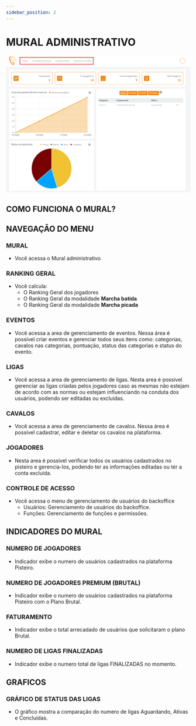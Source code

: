 ```yaml
---
sidebar_position: 2
---
```


# MURAL ADMINISTRATIVO

![Mural](/img/backoffice/mural1.png)

## COMO FUNCIONA O MURAL?

## NAVEGAÇÃO DO MENU

### MURAL

- Você acessa o Mural administrativo

### RANKING GERAL

- Você calcula:
    - O Ranking Geral dos jogadores
    - O Ranking Geral da modalidade **Marcha batida**
    - O Ranking Geral da modalidade **Marcha picada**

### EVENTOS

- Você acessa a area de gerenciamento de eventos. Nessa área é possível criar eventos e gerenciar todos seus itens como: categorias, cavalos nas categorias, pontuação, status das categorias e status do evento.

### LIGAS

- Você acessa a area de gerenciamento de ligas. Nesta area é possivel gerenciar as ligas criadas pelos jogadores caso as mesmas não estejam de acordo com as normas ou estejam influenciando na conduta dos usuários, podendo ser editadas ou excluidas.

### CAVALOS

- Você acessa a area de gerenciamento de cavalos. Nessa área é possível cadastrar, editar e deletar os cavalos na plataforma.

### JOGADORES

- Nesta area é possivel verificar todos os usuários cadastrados no pisteiro e gerencia-los, podendo ter as informações editadas ou ter a conta excluida.

### CONTROLE DE ACESSO

- Você acessa o menu de gerenciamento de usuários do backoffice
    - Usuários: Gerenciamento de usuários do backoffice.
    - Funções: Gerenciamento de funções e permissões.

## INDICADORES DO MURAL

### NUMERO DE JOGADORES

- Indicador exibe o numero de usuários cadastrados na plataforma Pisteiro.

### NUMERO DE JOGADORES PREMIUM (BRUTAL)

- Indicador exibe o numero de usuários cadastrados na plataforma Pisteiro com o Plano Brutal.

### FATURAMENTO

- Indicador exibe o total arrecadado de usuários que solicitaram o plano Brutal.

### NUMERO DE LIGAS FINALIZADAS

- Indicador exibe o numero total de ligas FINALIZADAS no momento.

## GRAFICOS

### GRÁFICO DE STATUS DAS LIGAS

- O gráfico mostra a comparação do numero de ligas Aguardando, Ativas e Concluidas.